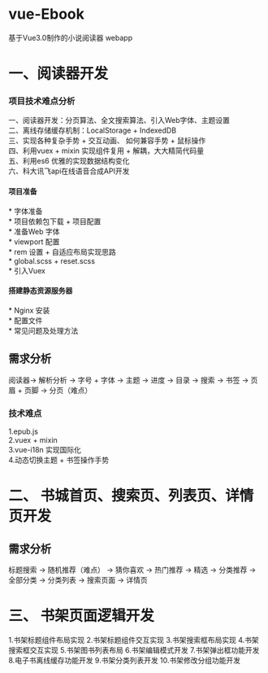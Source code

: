 # vue-Ebook
基于Vue3.0制作的小说阅读器 webapp


<h1>一、阅读器开发</h1>

<h3>项目技术难点分析</h3>
<p>
一、阅读器开发：分页算法、全文搜索算法、引入Web字体、主题设置 <br/>
二、离线存储缓存机制：LocalStorage + IndexedDB <br/>
三、实现各种复杂手势 + 交互动画、 如何兼容手势 + 鼠标操作 <br/>
四、利用vuex + mixin 实现组件复用 + 解耦，大大精简代码量 <br/>
五、利用es6 优雅的实现数据结构变化 <br/>
六、科大讯飞api在线语音合成API开发 <br/>
</p>

<h4>项目准备</h4>
<p>
* 字体准备 <br/>
* 项目依赖包下载 + 项目配置  <br/>
* 准备Web 字体 <br/>
* viewport 配置 <br/>
* rem 设置 + 自适应布局实现思路 <br/>
* global.scss + reset.scss <br/>
* 引入Vuex <br/>  
</p>

<h4>搭建静态资源服务器</h4>

<p>
* Nginx 安装 <br/>
* 配置文件 <br/>
* 常见问题及处理方法 <br/>
</p>


<h2>需求分析</h2>
阅读器-> 解析分析 -> 字号 + 字体 -> 主题 -> 进度 -> 目录 -> 搜索 -> 书签 -> 页眉 + 页脚 -> 分页（难点）

<h3>技术难点</h2>
1.epub.js <br/>
2.vuex + mixin <br/>
3.vue-i18n 实现国际化 <br/>
4.动态切换主题 + 书签操作手势


<h1>二、 书城首页、搜索页、列表页、详情页开发</h1>

<h2>需求分析</h2>

标题搜索 -> 随机推荐（难点） -> 猜你喜欢 -> 热门推荐 -> 精选 -> 分类推荐 -> 全部分类 -> 分类列表 -> 搜索页面 -> 详情页



<h1>三、 书架页面逻辑开发</h1>

1.书架标题组件布局实现
2.书架标题组件交互实现
3.书架搜索框布局实现 
4.书架搜索框交互实现
5.书架图书列表布局
6.书架编辑模式开发
7.书架弹出框功能开发
8.电子书离线缓存功能开发
9.书架分类列表开发
10.书架修改分组功能开发
